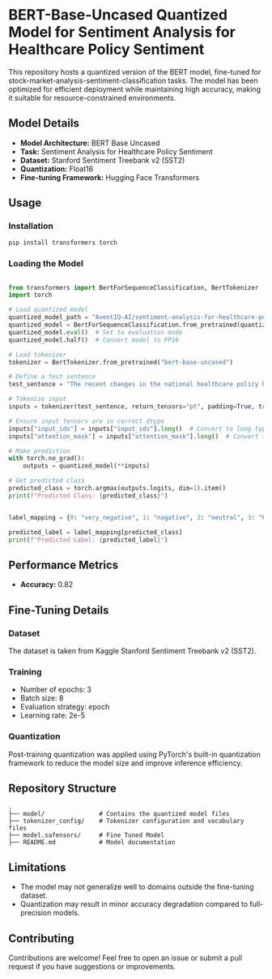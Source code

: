 # BERT-Base-Uncased Quantized Model for Sentiment Analysis for Healthcare Policy Sentiment

This repository hosts a quantized version of the BERT model, fine-tuned for stock-market-analysis-sentiment-classification tasks. The model has been optimized for efficient deployment while maintaining high accuracy, making it suitable for resource-constrained environments.

## Model Details

- **Model Architecture:** BERT Base Uncased  
- **Task:** Sentiment Analysis for Healthcare Policy Sentiment
- **Dataset:** Stanford Sentiment Treebank v2 (SST2)  
- **Quantization:** Float16  
- **Fine-tuning Framework:** Hugging Face Transformers  

## Usage

### Installation

```sh
pip install transformers torch
```


### Loading the Model

```python

from transformers import BertForSequenceClassification, BertTokenizer
import torch

# Load quantized model
quantized_model_path = "AventIQ-AI/sentiment-analysis-for-healthcare-policy-sentiment"
quantized_model = BertForSequenceClassification.from_pretrained(quantized_model_path)
quantized_model.eval()  # Set to evaluation mode
quantized_model.half()  # Convert model to FP16

# Load tokenizer
tokenizer = BertTokenizer.from_pretrained("bert-base-uncased")

# Define a test sentence
test_sentence = "The recent changes in the national healthcare policy have sparked mixed reactions. While many applaud the government's efforts to expand access to affordable healthcare, some critics argue that the implementation lacks clarity and may strain existing hospital infrastructure. Patients in rural areas are hopeful about improved services, but healthcare workers worry about increased workload without additional support."

# Tokenize input
inputs = tokenizer(test_sentence, return_tensors="pt", padding=True, truncation=True, max_length=128)

# Ensure input tensors are in correct dtype
inputs["input_ids"] = inputs["input_ids"].long()  # Convert to long type
inputs["attention_mask"] = inputs["attention_mask"].long()  # Convert to long type

# Make prediction
with torch.no_grad():
    outputs = quantized_model(**inputs)

# Get predicted class
predicted_class = torch.argmax(outputs.logits, dim=1).item()
print(f"Predicted Class: {predicted_class}")


label_mapping = {0: "very_negative", 1: "nagative", 2: "neutral", 3: "Positive", 4: "very_positive"}  # Example

predicted_label = label_mapping[predicted_class]
print(f"Predicted Label: {predicted_label}")

```

## Performance Metrics

- **Accuracy:** 0.82 

## Fine-Tuning Details

### Dataset

The dataset is taken from Kaggle Stanford Sentiment Treebank v2 (SST2).

### Training

- Number of epochs: 3  
- Batch size: 8  
- Evaluation strategy: epoch  
- Learning rate: 2e-5  

### Quantization

Post-training quantization was applied using PyTorch's built-in quantization framework to reduce the model size and improve inference efficiency.

## Repository Structure

```
.
├── model/               # Contains the quantized model files
├── tokenizer_config/    # Tokenizer configuration and vocabulary files
├── model.safensors/     # Fine Tuned Model
├── README.md            # Model documentation
```

## Limitations

- The model may not generalize well to domains outside the fine-tuning dataset.  
- Quantization may result in minor accuracy degradation compared to full-precision models.  

## Contributing

Contributions are welcome! Feel free to open an issue or submit a pull request if you have suggestions or improvements.
